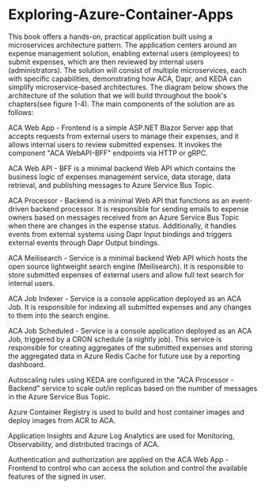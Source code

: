 # Exploring-Azure-Container-Apps
 

This book offers a hands-on, practical application built using a microservices architecture pattern. The application centers around an expense management solution, enabling external users (employees) to submit expenses, which are then reviewed by internal users (administrators). The solution will consist of multiple microservices, each with specific capabilities, demonstrating how ACA, Dapr, and KEDA can simplify microservice-based architectures. The diagram below shows the architecture of the solution that we will build throughout the book's chapters(see figure 1-4). The main components of the solution are as follows:

ACA Web App - Frontend is a simple ASP.NET Blazor Server app that accepts requests from external users to manage their expenses, and it allows internal users to review submitted expenses. It invokes the component "ACA WebAPI-BFF" endpoints via HTTP or gRPC.

ACA Web API - BFF is a minimal backend Web API which contains the business logic of expenses management service, data storage, data retrieval, and publishing messages to Azure Service Bus Topic.

ACA Processor - Backend is a minimal Web API that functions as an event-driven backend processor. It is responsible for sending emails to expense owners based on messages received from an Azure Service Bus Topic when there are changes in the expense status. Additionally, it handles events from external systems using Dapr Input bindings and triggers external events through Dapr Output bindings.

ACA Meilisearch - Service is a minimal backend Web API which hosts the open source lightweight search engine (Meilisearch). It is responsible to store submitted expenses of external users and allow full text search for internal users.

ACA Job Indexer - Service is a console application deployed as an ACA Job. It is responsible for indexing all submitted expenses and any changes to them into the search engine.

ACA Job Scheduled - Service is a console application deployed as an ACA Job, triggered by a CRON schedule (a nightly job). This service is responsible for creating aggregates of the submitted expenses and storing the aggregated data in Azure Redis Cache for future use by a reporting dashboard.

Autoscaling rules using KEDA are configured in the "ACA Processor - Backend" service to scale out/in replicas based on the number of messages in the Azure Service Bus Topic.

Azure Container Registry is used to build and host container images and deploy images from ACR to ACA.

Application Insights and Azure Log Analytics are used for Monitoring, Observability, and distributed tracings of ACA.

Authentication and authorization are applied on the ACA Web App - Frontend to control who can access the solution and control the available features of the signed in user.
